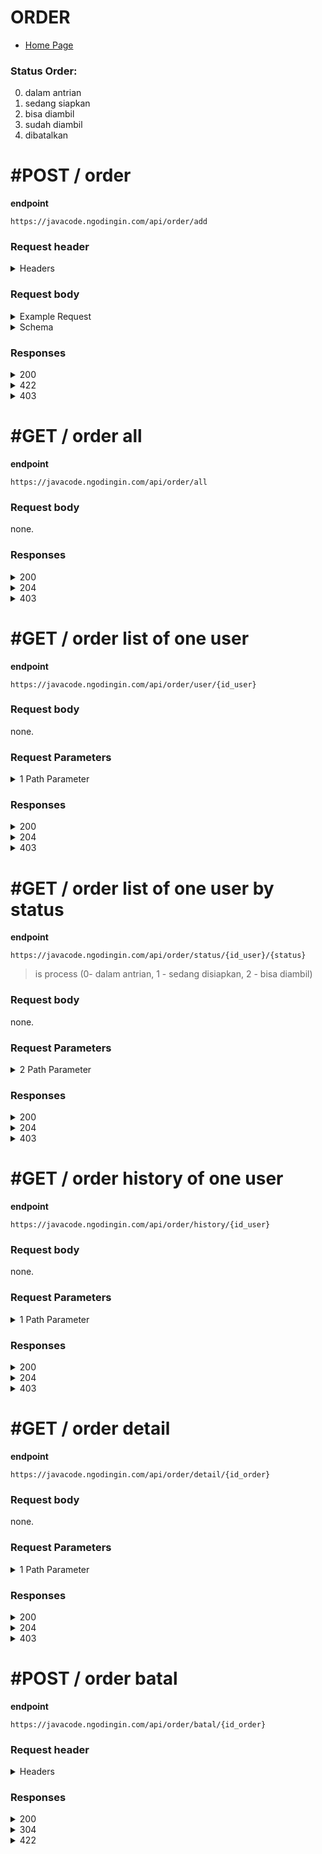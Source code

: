 # ORDER

- [Home Page](https://github.com/mahendradwipurwanto/javacodeapp_docs/blob/main/README.md)

### Status Order:
0. dalam antrian
1. sedang siapkan
2. bisa diambil
3. sudah diambil
4. dibatalkan

# #POST / order

**endpoint**
```
https://javacode.ngodingin.com/api/order/add
```

### Request header

<details><summary>Headers</summary>
<p>

```
{
    "Content-Type": "application/json"
}
```

</p>
</details>

### Request body

<details><summary>Example Request</summary>
<p>

```
{
    "order": {
        "id_user": 1,
        "id_voucher": 1,
        "potongan": 45000,
        "total_bayar": 12800
    },
    "menu": [
        {
            "id_menu": 2,
            "harga": 18000,
            "level": 1,
            "topping": [
                1,
                2
            ],
            "jumlah": 2
        },
        {
            "id_menu": 3,
            "harga": 10000,
            "level": 2,
            "topping": [
                2,
                3
            ],
            "jumlah": 1
        }
    ]
}
```

</p>
</details>
<details><summary>Schema</summary>
<p>

```
{
    "order": {
        "id_user": integer, #required
        "id_voucher": integer, #not required, choose between voucher or diskon
        "id_diskon": array(id_diskon: integer), #not required, choose between voucher or diskon
        "diskon": integer, #not required, choose between voucher or diskon
        "potongan": integer, #required
        "total_bayar": integer
    },
    "menu": [
        {
            "id_menu": integer,
            "harga": integer,
            "level": integer, #not required
            "topping": array(topping: integer), #not required
            "jumlah": integer
        },
        {
            "id_menu": integer,
            "harga": integer,
            "level": integer, #not required
            "topping": array(topping: integer), #not required
            "jumlah": integer
        }
    ]
}
```

</p>
</details>

### Responses

<details><summary>200</summary>
<p>

```
{
    "status_code": 200,
    "data": {
        "message": "Order has been successfuly added",
        "no_struk": "002/KWT/01/2022"
    }
}
```

</p>
</details>
<details><summary>422</summary>
<p>

```
{
    "status_code": 422,
    "errors": [
        "<span class=\"gump-field\">voucher</span> harus diisi"
    ]
}
```

```
{
    "status_code": 422,
    "errors": [
        "Terjadi masalah pada server"
    ]
}
```

</p>
</details>
<details><summary>403</summary>
<p>

```
{
    "status_code": 403,
    "errors": [
        "Mohon maaf, anda tidak mempunyai akses"
    ]
}
```

</p>
</details>



# #GET / order all

**endpoint**
```
https://javacode.ngodingin.com/api/order/all
```

### Request body
none.

### Responses

<details><summary>200</summary>
<p>

```
{
    "status_code": 200,
    "data": [
        {
            "id_order": 35,
            "no_struk": "001/KWT/01/2022",
            "nama": "dev noersy",
            "total_bayar": 12000,
            "tanggal": "2022-01-19",
            "status": 0,
            "menu": [
                {
                    "id_menu": 9,
                    "kategori": "makanan",
                    "nama": "Nasi Goreng",
                    "foto": "https://i.ibb.co/mRJnq3Z/nasi-goreng.jpg",
                    "jumlah": 1,
                    "harga": "10000",
                    "total": 10000,
                    "catatan": "test"
                }
            ]
        },
        {
            "id_order": 37,
            "no_struk": "002/KWT/01/2022",
            "nama": "dev noersy",
            "total_bayar": 12000,
            "tanggal": "2022-01-19",
            "status": 3,
            "menu": [
                {
                    "id_menu": 3,
                    "kategori": "minuman",
                    "nama": "Lemon Tea",
                    "foto": "https://i.ibb.co/RNXcV2s/chicken-katsu.jpg",
                    "jumlah": 2,
                    "harga": "18000",
                    "total": 36000,
                    "catatan": "Testing"
                },
                {
                    "id_menu": 9,
                    "kategori": "makanan",
                    "nama": "Nasi Goreng",
                    "foto": "https://i.ibb.co/mRJnq3Z/nasi-goreng.jpg",
                    "jumlah": 1,
                    "harga": "10000",
                    "total": 10000,
                    "catatan": ""
                }
            ]
        }
    ]
}
```

</p>
</details>
<details><summary>204</summary>
<p>

> This mean that, there is no data can be found on database

</p>
</details>
<details><summary>403</summary>
<p>

```
{
    "status_code": 403,
    "errors": [
        "Mohon maaf, anda tidak mempunyai akses"
    ]
}
```

</p>
</details>



# #GET / order list of one user

**endpoint**
```
https://javacode.ngodingin.com/api/order/user/{id_user}
```

### Request body
none.

### Request Parameters

<details><summary>1 Path Parameter</summary>
<p>

> id_user: integer #required

</p>
</details>

### Responses

<details><summary>200</summary>
<p>

```
{
    "status_code": 200,
    "data": [
        {
            "id_order": 35,
            "no_struk": "001/KWT/01/2022",
            "nama": "dev noersy",
            "total_bayar": 12000,
            "tanggal": "2022-01-19",
            "status": 0,
            "menu": [
                {
                    "id_menu": 9,
                    "kategori": "makanan",
                    "nama": "Nasi Goreng",
                    "foto": "https://i.ibb.co/mRJnq3Z/nasi-goreng.jpg",
                    "jumlah": 1,
                    "harga": "10000",
                    "total": 10000,
                    "catatan": "test"
                }
            ]
        },
        {
            "id_order": 37,
            "no_struk": "002/KWT/01/2022",
            "nama": "dev noersy",
            "total_bayar": 12000,
            "tanggal": "2022-01-19",
            "status": 3,
            "menu": [
                {
                    "id_menu": 3,
                    "kategori": "minuman",
                    "nama": "Lemon Tea",
                    "foto": "https://i.ibb.co/RNXcV2s/chicken-katsu.jpg",
                    "jumlah": 2,
                    "harga": "18000",
                    "total": 36000,
                    "catatan": "Testing"
                },
                {
                    "id_menu": 9,
                    "kategori": "makanan",
                    "nama": "Nasi Goreng",
                    "foto": "https://i.ibb.co/mRJnq3Z/nasi-goreng.jpg",
                    "jumlah": 1,
                    "harga": "10000",
                    "total": 10000,
                    "catatan": ""
                }
            ]
        },
        {
            "id_order": 38,
            "no_struk": "003/KWT/01/2022",
            "nama": "dev noersy",
            "total_bayar": 8100,
            "tanggal": "2022-01-19",
            "status": 1,
            "menu": [
                {
                    "id_menu": 9,
                    "kategori": "makanan",
                    "nama": "Nasi Goreng",
                    "foto": "https://i.ibb.co/mRJnq3Z/nasi-goreng.jpg",
                    "jumlah": 1,
                    "harga": "9000",
                    "total": 9000,
                    "catatan": "Testing"
                }
            ]
        }
    ]
}
```

</p>
</details>
<details><summary>204</summary>
<p>

> This mean that, there is no data can be found on database

</p>
</details>
<details><summary>403</summary>
<p>

```
{
    "status_code": 403,
    "errors": [
        "Mohon maaf, anda tidak mempunyai akses"
    ]
}
```

</p>
</details>



# #GET / order list of one user by status

**endpoint**
```
https://javacode.ngodingin.com/api/order/status/{id_user}/{status}
```

> is process (0- dalam antrian, 1 - sedang disiapkan, 2 - bisa diambil)

### Request body
none.

### Request Parameters

<details><summary>2 Path Parameter</summary>
<p>

> id_user: integer #required

> status: integer #required

</p>
</details>

### Responses

<details><summary>200</summary>
<p>

```
{
    "status_code": 200,
    "data": [
        {
            "id_order": 35,
            "no_struk": "001/KWT/01/2022",
            "nama": "dev noersy",
            "total_bayar": 12000,
            "tanggal": "2022-01-19",
            "status": 0,
            "menu": [
                {
                    "id_menu": 9,
                    "kategori": "makanan",
                    "nama": "Nasi Goreng",
                    "foto": "https://i.ibb.co/mRJnq3Z/nasi-goreng.jpg",
                    "jumlah": 1,
                    "harga": "10000",
                    "total": 10000,
                    "catatan": "test"
                }
            ]
        },
        {
            "id_order": 38,
            "no_struk": "003/KWT/01/2022",
            "nama": "dev noersy",
            "total_bayar": 8100,
            "tanggal": "2022-01-19",
            "status": 1,
            "menu": [
                {
                    "id_menu": 9,
                    "kategori": "makanan",
                    "nama": "Nasi Goreng",
                    "foto": "https://i.ibb.co/mRJnq3Z/nasi-goreng.jpg",
                    "jumlah": 1,
                    "harga": "9000",
                    "total": 9000,
                    "catatan": "Testing"
                }
            ]
        }
    ]
}
```

</p>
</details>
<details><summary>204</summary>
<p>

> This mean that, there is no data can be found on database

</p>
</details>
<details><summary>403</summary>
<p>

```
{
    "status_code": 403,
    "errors": [
        "Mohon maaf, anda tidak mempunyai akses"
    ]
}
```

</p>
</details>



# #GET / order history of one user

**endpoint**
```
https://javacode.ngodingin.com/api/order/history/{id_user}
```

### Request body
none.

### Request Parameters

<details><summary>1 Path Parameter</summary>
<p>

> id_user: integer #required

</p>
</details>

### Responses

<details><summary>200</summary>
<p>

```
{
    "status_code": 200,
    "data": [
        {
            "id_order": 37,
            "no_struk": "002/KWT/01/2022",
            "nama": "dev noersy",
            "total_bayar": 12000,
            "tanggal": "2022-01-19",
            "status": 3,
            "menu": [
                {
                    "id_menu": 3,
                    "kategori": "minuman",
                    "nama": "Lemon Tea",
                    "foto": "https://i.ibb.co/RNXcV2s/chicken-katsu.jpg",
                    "jumlah": 2,
                    "harga": "18000",
                    "total": 36000,
                    "catatan": "Testing"
                },
                {
                    "id_menu": 9,
                    "kategori": "makanan",
                    "nama": "Nasi Goreng",
                    "foto": "https://i.ibb.co/mRJnq3Z/nasi-goreng.jpg",
                    "jumlah": 1,
                    "harga": "10000",
                    "total": 10000,
                    "catatan": ""
                }
            ]
        },
        {
            "id_order": 40,
            "no_struk": "005/KWT/01/2022",
            "nama": "dev noersy",
            "total_bayar": 8100,
            "tanggal": "2022-01-19",
            "status": 4,
            "menu": [
                {
                    "id_menu": 9,
                    "kategori": "makanan",
                    "nama": "Nasi Goreng",
                    "foto": "https://i.ibb.co/mRJnq3Z/nasi-goreng.jpg",
                    "jumlah": 1,
                    "harga": "9000",
                    "total": 9000,
                    "catatan": "Testing"
                }
            ]
        }
    ]
}
```

</p>
</details>
<details><summary>204</summary>
<p>

> This mean that, there is no data can be found on database

</p>
</details>
<details><summary>403</summary>
<p>

```
{
    "status_code": 403,
    "errors": [
        "Mohon maaf, anda tidak mempunyai akses"
    ]
}
```

</p>
</details>



# #GET / order detail

**endpoint**
```
https://javacode.ngodingin.com/api/order/detail/{id_order}
```

### Request body
none.

### Request Parameters

<details><summary>1 Path Parameter</summary>
<p>

> id_order: integer #required

</p>
</details>

### Responses

<details><summary>200</summary>
<p>

```
{
    "status_code": 200,
    "data": {
        "order": {
            "id_order": 43,
            "no_struk": "006/KWT/01/2022",
            "nama": "dev noersy",
            "id_voucher": 0,
            "nama_voucher": null,
            "diskon": 10,
            "potongan": 1300,
            "total_bayar": 11700,
            "tanggal": "2022-01-20",
            "status": 0
        },
        "detail": [
            {
                "id_menu": 9,
                "kategori": "makanan",
                "nama": "Nasi Goreng",
                "foto": "https://i.ibb.co/mRJnq3Z/nasi-goreng.jpg",
                "jumlah": 1,
                "harga": "9000",
                "total": 9000,
                "catatan": "Testing"
            }
        ]
    }
}
```

</p>
</details>
<details><summary>204</summary>
<p>

> This mean that, there is no data can be found on database

</p>
</details>
<details><summary>403</summary>
<p>

```
{
    "status_code": 403,
    "errors": [
        "Mohon maaf, anda tidak mempunyai akses"
    ]
}
```

</p>
</details>

# #POST / order batal

**endpoint**
```
https://javacode.ngodingin.com/api/order/batal/{id_order}
```

### Request header

<details><summary>Headers</summary>
<p>

>    id_order: integer

</p>
</details>

### Responses

<details><summary>200</summary>
<p>

```
{
    "status_code": 200,
    "data": {
        "id_order": 60,
        "no_struk": "009/KWT/01/2022",
        "id_user": 1,
        "tanggal": "2022-01-21",
        "id_voucher": 1,
        "id_diskon": "",
        "diskon": 0,
        "potongan": 45000,
        "total_bayar": 12800,
        "status": 4,
        "is_deleted": 0
    }
}
```

</p>
</details>
<details><summary>304</summary>
<p>

> This mean the order already change status like already prepare by kitchen

</p>
</details>
<details><summary>422</summary>
<p>

```
{
    "status_code": 422,
    "errors": [
        "Terjadi masalah pada server"
    ]
}
```

</p>
</details>
